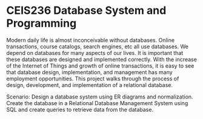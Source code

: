 # CEIS236 Database System and Programming 
Modern daily life is almost inconceivable without databases. Online transactions, course catalogs, search
engines, etc all use databases. We depend on databases for many aspects of our lives. It is important that these
databases are designed and implemented correctly. With the increase of the Internet of Things and growth of
online transactions, it is easy to see that database design, implementation, and management has many
employment opportunities. This project walks through the process of design, development, and implementation
of a relational database.

Scenario:
Design a database system using ER diagrams and normalization. Create the database in a Relational Database
Management System using SQL and create queries to retrieve data from the database.
